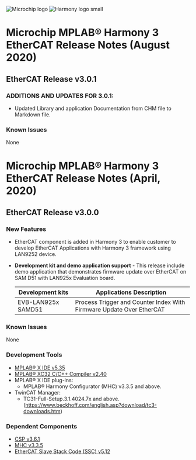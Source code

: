 ![Microchip logo](https://raw.githubusercontent.com/wiki/Microchip-MPLAB-Harmony/Microchip-MPLAB-Harmony.github.io/images/microchip_logo.png)
![Harmony logo small](https://raw.githubusercontent.com/wiki/Microchip-MPLAB-Harmony/Microchip-MPLAB-Harmony.github.io/images/microchip_mplab_harmony_logo_small.png)

# Microchip MPLAB® Harmony 3 EtherCAT Release Notes  (August 2020)
## EtherCAT Release v3.0.1
### ADDITIONS AND UPDATES FOR  3.0.1:
- Updated Library and application Documentation  from CHM file to Markdown file.

### Known Issues
None

# Microchip MPLAB® Harmony 3 EtherCAT Release Notes (April, 2020)
## EtherCAT Release v3.0.0

### New Features
- EtherCAT component is added in Harmony 3 to enable customer to develop EtherCAT Applications with Harmony 3 framework using LAN9252 device.

- **Development kit and demo application support** - This release include demo application that demonstrates firmware update over EtherCAT on SAM D51 with LAN925x Evaluation board.

	| Development kits   	| Applications Description												|
	| ---					| ---																	|
	| EVB-LAN925x SAMD51	| Process Trigger and Counter Index With Firmware Update Over EtherCAT	|


### Known Issues

None

### Development Tools

* [MPLAB® X IDE v5.35](https://www.microchip.com/mplab/mplab-x-ide)
* [MPLAB® XC32 C/C++ Compiler v2.40](https://www.microchip.com/mplab/compilers)
* MPLAB® X IDE plug-ins:
    * MPLAB® Harmony Configurator (MHC) v3.3.5 and above.
* TwinCAT Manager:
    * TC31-Full-Setup.3.1.4024.7x and above. (https://www.beckhoff.com/english.asp?download/tc3-downloads.htm)

### Dependent Components
* [CSP v3.6.1](https://github.com/Microchip-MPLAB-Harmony/csp/tree/v3.6.1)
* [MHC v3.3.5](https://github.com/Microchip-MPLAB-Harmony/mhc/tree/v3.3.5)
* [EtherCAT Slave Stack Code (SSC) v5.12](https://www.ethercat.org/en/downloads/downloads_01DCC32A10294F2EA866F7E46FB0285F.htm)
